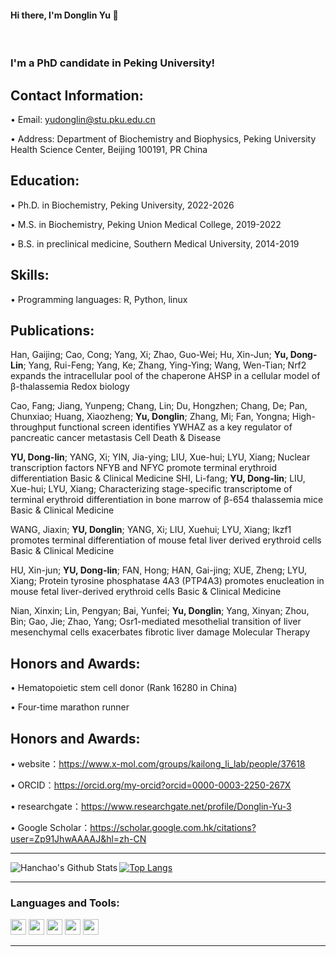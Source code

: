 #### Hi there, I'm Donglin Yu  👋

<br />


### I'm a PhD candidate in Peking University!

## Contact Information:
 •	Email: yudonglin@stu.pku.edu.cn
 
 
 •	Address: Department of Biochemistry and Biophysics, Peking University Health Science Center, Beijing 100191, PR China
 
## Education:
 •	Ph.D. in Biochemistry, Peking University, 2022-2026
 
 •	M.S. in Biochemistry, Peking Union Medical College, 2019-2022
 
 •	B.S. in preclinical medicine, Southern Medical University, 2014-2019
## Skills:
•	Programming languages: R, Python, linux 
## Publications:


Han, Gaijing; Cao, Cong; Yang, Xi; Zhao, Guo-Wei; Hu, Xin-Jun; **Yu, Dong-Lin**; Yang, Rui-Feng; Yang, Ke; Zhang, Ying-Ying; Wang, Wen-Tian; 	Nrf2 expands the intracellular pool of the chaperone AHSP in a cellular model of β-thalassemia	Redox biology

Cao, Fang; Jiang, Yunpeng; Chang, Lin; Du, Hongzhen; Chang, De; Pan, Chunxiao; Huang, Xiaozheng; **Yu, Donglin**; Zhang, Mi; Fan, Yongna; 	High-throughput functional screen identifies YWHAZ as a key regulator of pancreatic cancer metastasis	Cell Death & Disease

**YU, Dong-lin**; YANG, Xi; YIN, Jia-ying; LIU, Xue-hui; LYU, Xiang; 	Nuclear transcription factors NFYB and NFYC promote terminal erythroid differentiation	Basic & Clinical Medicine
SHI, Li-fang; **YU, Dong-lin**; LIU, Xue-hui; LYU, Xiang; 	Characterizing stage-specific transcriptome of terminal erythroid differentiation in bone marrow of β-654 thalassemia mice	Basic & Clinical Medicine

WANG, Jiaxin; **YU, Donglin**; YANG, Xi; LIU, Xuehui; LYU, Xiang; 	Ikzf1 promotes terminal differentiation of mouse fetal liver derived erythroid cells	Basic & Clinical Medicine

HU, Xin-jun; **YU, Dong-lin**; FAN, Hong; HAN, Gai-jing; XUE, Zheng; LYU, Xiang; 	Protein tyrosine phosphatase 4A3 (PTP4A3) promotes enucleation in mouse fetal liver-derived erythroid cells	Basic & Clinical Medicine

Nian, Xinxin; Lin, Pengyan; Bai, Yunfei; **Yu, Donglin**; Yang, Xinyan; Zhou, Bin; Gao, Jie; Zhao, Yang; 	Osr1-mediated mesothelial transition of liver mesenchymal cells exacerbates fibrotic liver damage	Molecular Therapy



## Honors and Awards:
•	Hematopoietic stem cell donor (Rank 16280 in China)

•	Four-time marathon runner 


## Honors and Awards:
•	website：https://www.x-mol.com/groups/kailong_li_lab/people/37618

•	ORCID：https://orcid.org/my-orcid?orcid=0000-0003-2250-267X

•	researchgate：https://www.researchgate.net/profile/Donglin-Yu-3

•	Google Scholar：https://scholar.google.com.hk/citations?user=Zp91JhwAAAAJ&hl=zh-CN


---

<img align="left" alt="Hanchao's Github Stats" src="https://github-readme-stats.vercel.app/api?username=yudonglin506311858&show_icons=true&hide_border=true" />

[![Top Langs](https://github-readme-stats.vercel.app/api/top-langs/?username=yudonglin506311858&hide=html)](https://github.com/anuraghazra/github-readme-stats)


---

### Languages and Tools:

<p align="left">
<img src="https://img.shields.io/badge/python-3776AB.svg?&style=for-the-badge&logo=python&logoColor=white" height="25"/>
<img src="https://img.shields.io/badge/R-8892BF.svg?&style=for-the-badge&logo=r&logoColor=white" height="25"/>
<img src="https://img.shields.io/badge/Rstudio-F7DF1E.svg?&style=for-the-badge&logo=Rstudio&logoColor=white" height="25"/>
<img src="https://img.shields.io/badge/jupyter-F3631D.svg?&style=for-the-badge&logo=jupyter&logoColor=white" height="25"/>
<img src="https://img.shields.io/badge/anaconda-FB7A24.svg?&style=for-the-badge&logo=anaconda&logoColor=white" height="25"/>
</p>


---


<!-- 
### Recent Blog Posts
- [Functional Logistic Regression](https://dev.to/hanchaozhang/functional-logistic-regression-31b9)
- [First Post](https://dev.to/hanchaozhang/first-post-4edk)
-->




[website]: http://hanchaozhang.xyz
[twitter]: https://twitter.com/tedddddy_zhang
[youtube]: https://youtube.com/codeSTACKr
[instagram]: https://www.instagram.com/tedddddd_y/
[linkedin]: https://www.linkedin.com/in/hanchao-zhang-670105b7
[webdevplaylist]: https://www.youtube.com/playlist?list=PLkwxH9e_vrAJ0WbEsFA9W3I1W-g_BTsbt
[jsplaylist]: https://www.youtube.com/playlist?list=PLkwxH9e_vrALRJKu7wfXby3MKeflhTu6B
[cssplaylist]: https://www.youtube.com/playlist?list=PLkwxH9e_vrALSdvZuEh6gqQdmDoDIoqz4
[reactplaylist]: https://www.youtube.com/playlist?list=PLkwxH9e_vrAK4TdffpxKY3QGyHCpxFcQ0
[GoogleScholar]: https://scholar.google.com/citations?hl=en&user=bePCCD8AAAAJ
[facebook]: https://www.facebook.com/Ted.H.Chang
